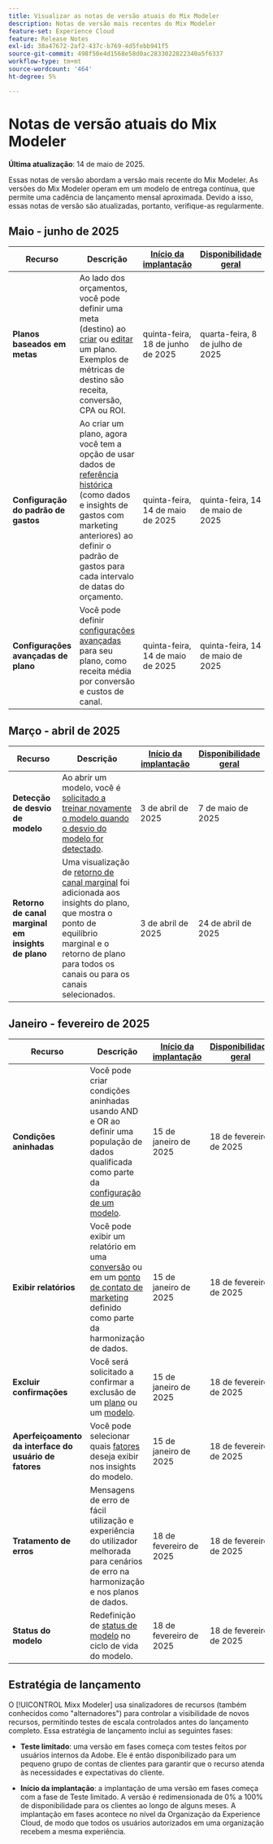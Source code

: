 ```yaml
---
title: Visualizar as notas de versão atuais do Mix Modeler
description: Notas de versão mais recentes do Mix Modeler
feature-set: Experience Cloud
feature: Release Notes
exl-id: 38a47672-2af2-437c-b769-4d5febb941f5
source-git-commit: 498f50e4d1568e58d0ac2833022822340a5f6337
workflow-type: tm+mt
source-wordcount: '464'
ht-degree: 5%

---
```


# Notas de versão atuais do Mix Modeler

**Última atualização**: 14 de maio de 2025.

Essas notas de versão abordam a versão mais recente do Mix Modeler. As versões do Mix Modeler operam em um modelo de entrega contínua, que permite uma cadência de lançamento mensal aproximada. Devido a isso, essas notas de versão são atualizadas, portanto, verifique-as regularmente.


## Maio - junho de 2025

| Recurso | Descrição | [Início da implantação](#release-strategy) | [Disponibilidade geral](#release-strategy) |
|---|---|---|---|
| **Planos baseados em metas** | Ao lado dos orçamentos, você pode definir uma meta (destino) ao [criar](/help/plans/build.md) ou [editar](/help/plans/insights.md#edit-plan) um plano. Exemplos de métricas de destino são receita, conversão, CPA ou ROI. | quinta-feira, 18 de junho de 2025 | quarta-feira, 8 de julho de 2025 |
| **Configuração do padrão de gastos** | Ao criar um plano, agora você tem a opção de usar dados de [referência histórica](/help/plans/build.md) (como dados e insights de gastos com marketing anteriores) ao definir o padrão de gastos para cada intervalo de datas do orçamento. | quinta-feira, 14 de maio de 2025 | quinta-feira, 14 de maio de 2025 |
| **Configurações avançadas de plano** | Você pode definir [configurações avançadas](/help/plans/build.md) para seu plano, como receita média por conversão e custos de canal. | quinta-feira, 14 de maio de 2025 | quinta-feira, 14 de maio de 2025 |

## Março - abril de 2025

| Recurso | Descrição | [Início da implantação](#release-strategy) | [Disponibilidade geral](#release-strategy) |
|---|---|---|---|
| **Detecção de desvio de modelo** | Ao abrir um modelo, você é [solicitado a treinar novamente o modelo quando o desvio do modelo for detectado](/help/models/insights.md#model-drift). | 3 de abril de 2025 | 7 de maio de 2025 |
| **Retorno de canal marginal em insights de plano** | Uma visualização de [retorno de canal marginal](/help/plans/insights.md#marginal-channel-return) foi adicionada aos insights do plano, que mostra o ponto de equilíbrio marginal e o retorno de plano para todos os canais ou para os canais selecionados. | 3 de abril de 2025 | 24 de abril de 2025 |


## Janeiro - fevereiro de 2025

| Recurso | Descrição | [Início da implantação](#release-strategy) | [Disponibilidade geral](#release-strategy) |
|---|---|---|---|
| **Condições aninhadas** | Você pode criar condições aninhadas usando AND e OR ao definir uma população de dados qualificada como parte da [configuração de um modelo](/help/models/build.md#configure). | 15 de janeiro de 2025 | 18 de fevereiro de 2025 |
| **Exibir relatórios** | Você pode exibir um relatório em uma [conversão](/help/harmonize-data/conversions.md#view-report) ou em um [ponto de contato de marketing](/help/harmonize-data/marketing-touchpoints.md#view-report) definido como parte da harmonização de dados. | 15 de janeiro de 2025 | 18 de fevereiro de 2025 |
| **Excluir confirmações** | Você será solicitado a confirmar a exclusão de um [plano](/help/plans/overview.md#delete-plans) ou um [modelo](/help/models/overview.md#delete-models). | 15 de janeiro de 2025 | 18 de fevereiro de 2025 |
| **Aperfeiçoamento da interface do usuário de fatores** | Você pode selecionar quais [fatores](/help/models/insights.md#factors-beta) deseja exibir nos insights do modelo. | 15 de janeiro de 2025 | 18 de fevereiro de 2025 |
| **Tratamento de erros** | Mensagens de erro de fácil utilização e experiência do utilizador melhorada para cenários de erro na harmonização e nos planos de dados. | 18 de fevereiro de 2025 | 18 de fevereiro de 2025 |
| **Status do modelo** | Redefinição de [status de modelo](/help/models/overview.md#manage-models) no ciclo de vida do modelo. | 18 de fevereiro de 2025 | 18 de fevereiro de 2025 |


## Estratégia de lançamento

O [!UICONTROL Mixx Modeler] usa sinalizadores de recursos (também conhecidos como &quot;alternadores&quot;) para controlar a visibilidade de novos recursos, permitindo testes de escala controlados antes do lançamento completo. Essa estratégia de lançamento inclui as seguintes fases:

* **Teste limitado**: uma versão em fases começa com testes feitos por usuários internos da Adobe. Ele é então disponibilizado para um pequeno grupo de contas de clientes para garantir que o recurso atenda às necessidades e expectativas do cliente.

* **Início da implantação**: a implantação de uma versão em fases começa com a fase de Teste limitado. A versão é redimensionada de 0% a 100% de disponibilidade para os clientes ao longo de alguns meses. A implantação em fases acontece no nível da Organização da Experience Cloud, de modo que todos os usuários autorizados em uma organização recebem a mesma experiência.
